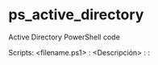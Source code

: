 # ps_active_directory
Active Directory PowerShell code


Scripts:
  <filename.ps1> : <Descripción>
                 : <Argumentos>
                 : <Ejemplo>
